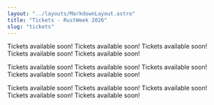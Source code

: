 ```yaml
---
layout: "../layouts/MarkdownLayout.astro"
title: "Tickets - RustWeek 2026"
slug: "tickets"
---
```


Tickets available soon! Tickets available soon! Tickets available soon! Tickets available soon! Tickets available soon!

Tickets available soon! Tickets available soon! Tickets available soon! Tickets available soon! Tickets available soon!

Tickets available soon! Tickets available soon! Tickets available soon! Tickets available soon! Tickets available soon!